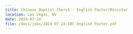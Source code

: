 ```yaml
---
title: Chinese Baptist Church - English Pastor/Minister
location: Las Vegas, NV
date: 2024-07-24         
file: /docs/jobs/2024-07-24-CBC English Pastor.pdf
---
```

